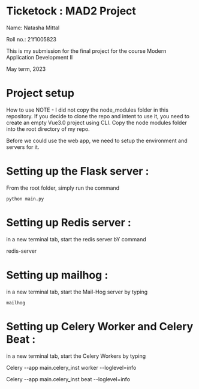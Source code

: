 # Ticketock : MAD2 Project
Name: Natasha Mittal

Roll no.: 21f1005823

This is my submission for the final project for the course Modern Application Development II

May term, 2023

# Project setup
How to use
NOTE - I did not copy the node_modules folder in this repository. If you decide to clone the repo and intent to use it, you need to create an empty Vue3.0 project using CLI. Copy the node modules folder into the root directory of my repo.

Before we could use the web app, we need to setup the environment and servers for it.

# Setting up the Flask server :

From the root folder, simply run the command

    python main.py
# Setting up Redis server :

in a new terminal tab, start the redis server bY command 

   redis-server
# Setting up mailhog :

in a new terminal tab, start the Mail-Hog server by typing

    mailhog
# Setting up Celery Worker and Celery Beat :

in a new terminal tab, start the Celery Workers by typing

   Celery --app main.celery_inst worker --loglevel=info
   
   Celery --app main.celery_inst beat --loglevel=info
